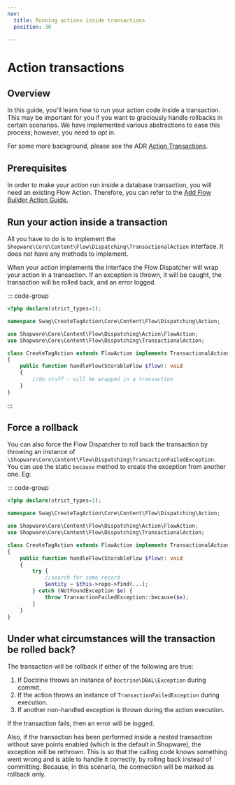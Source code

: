 ```yaml
---
nav:
  title: Running actions inside transactions
  position: 30

---
```


# Action transactions

## Overview

In this guide, you'll learn how to run your action code inside a transaction. This may be important for you if you want to graciously handle rollbacks in certain scenarios. We have implemented various abstractions to ease this process; however, you need to opt in.

For some more background, please see the ADR [Action Transactions](../../../../../resources/references/adr/2024-02-11-transactional-flow-actions).

## Prerequisites

In order to make your action run inside a database transaction, you will need an existing Flow Action. Therefore, you can refer to the [Add Flow Builder Action Guide.](./add-flow-builder-action)

## Run your action inside a transaction

All you have to do is to implement the `Shopware\Core\Content\Flow\Dispatching\TransactionalAction` interface. It does not have any methods to implement.

When your action implements the interface the Flow Dispatcher will wrap your action in a transaction. If an exception is thrown, it will be caught, the transaction will be rolled back, and an error logged.

::: code-group

```PHP [<plugin root>/src/Core/Content/Flow/Dispatching/Action/CreateTagAction.php]
<?php declare(strict_types=1);

namespace Swag\CreateTagAction\Core\Content\Flow\Dispatching\Action;

use Shopware\Core\Content\Flow\Dispatching\Action\FlowAction;
use Shopware\Core\Content\Flow\Dispatching\TransactionalAction;

class CreateTagAction extends FlowAction implements TransactionalAction
{
    public function handleFlow(StorableFlow $flow): void
    {        
        //do stuff - will be wrapped in a transaction
    }  
}
```

:::

## Force a rollback

You can also force the Flow Dispatcher to roll back the transaction by throwing an instance of `\Shopware\Core\Content\Flow\Dispatching\TransactionFailedException`. You can use the static `because` method to create the exception from another one. Eg:

::: code-group

```PHP [<plugin root>/src/Core/Content/Flow/Dispatching/Action/CreateTagAction.php]
<?php declare(strict_types=1);

namespace Swag\CreateTagAction\Core\Content\Flow\Dispatching\Action;

use Shopware\Core\Content\Flow\Dispatching\Action\FlowAction;
use Shopware\Core\Content\Flow\Dispatching\TransactionalAction;

class CreateTagAction extends FlowAction implements TransactionalAction
{
    public function handleFlow(StorableFlow $flow): void
    {        
        try {
            //search for some record
            $entity = $this->repo->find(...);
        } catch (NotFoundException $e) {
            throw TransactionFailedException::because($e);
        }
    }  
}
```

## Under what circumstances will the transaction be rolled back?

The transaction will be rollback if either of the following are true:

1. If Doctrine throws an instance of `Doctrine\DBAL\Exception` during commit.
2. If the action throws an instance of `TransactionFailedException` during execution.
3. If another non-handled exception is thrown during the action execution.

If the transaction fails, then an error will be logged. 

Also, if the transaction has been performed inside a nested transaction without save points enabled (which is the default in Shopware), the exception will be rethrown.
This is so that the calling code knows something went wrong and is able to handle it correctly, by rolling back instead of committing. Because, in this scenario, the connection will be marked as rollback only.
